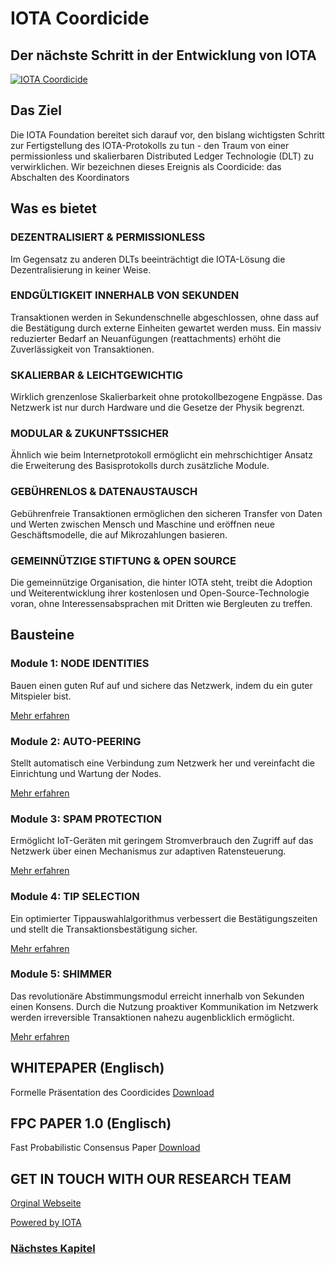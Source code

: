 # IOTA Coordicide
## Der nächste Schritt in der Entwicklung von IOTA
[![IOTA Coordicide](https://img.youtube.com/vi/guNNqEeu6gY/0.jpg)](https://www.youtube.com/watch?v=guNNqEeu6gY)

## Das Ziel
Die IOTA Foundation bereitet sich darauf vor, den bislang wichtigsten Schritt zur Fertigstellung des IOTA-Protokolls zu tun - den Traum von einer permissionless und skalierbaren Distributed Ledger Technologie (DLT) zu verwirklichen. Wir bezeichnen dieses Ereignis als Coordicide: das Abschalten des Koordinators

## Was es bietet

### DEZENTRALISIERT & PERMISSIONLESS
Im Gegensatz zu anderen DLTs beeinträchtigt die IOTA-Lösung die Dezentralisierung in keiner Weise.

### ENDGÜLTIGKEIT INNERHALB VON SEKUNDEN
Transaktionen werden in Sekundenschnelle abgeschlossen, ohne dass auf die Bestätigung durch externe Einheiten gewartet werden muss. Ein massiv reduzierter Bedarf an Neuanfügungen (reattachments) erhöht die Zuverlässigkeit von Transaktionen.

### SKALIERBAR & LEICHTGEWICHTIG
Wirklich grenzenlose Skalierbarkeit ohne protokollbezogene Engpässe. Das Netzwerk ist nur durch Hardware und die Gesetze der Physik begrenzt.

### MODULAR & ZUKUNFTSSICHER
Ähnlich wie beim Internetprotokoll ermöglicht ein mehrschichtiger Ansatz die Erweiterung des Basisprotokolls durch zusätzliche Module.

### GEBÜHRENLOS & DATENAUSTAUSCH
Gebührenfreie Transaktionen ermöglichen den sicheren Transfer von Daten und Werten zwischen Mensch und Maschine und eröffnen neue Geschäftsmodelle, die auf Mikrozahlungen basieren.

### GEMEINNÜTZIGE STIFTUNG & OPEN SOURCE
Die gemeinnützige Organisation, die hinter IOTA steht, treibt die Adoption und Weiterentwicklung ihrer kostenlosen und Open-Source-Technologie voran, ohne Interessensabsprachen mit Dritten wie Bergleuten zu treffen.

## Bausteine

### Module 1: NODE IDENTITIES
Bauen einen guten Ruf auf und sichere das Netzwerk, indem du ein guter Mitspieler bist.

[Mehr erfahren](./04_module_1.md)

### Module 2: AUTO-PEERING
Stellt automatisch eine Verbindung zum Netzwerk her und vereinfacht die Einrichtung und Wartung der Nodes.

[Mehr erfahren](./04_module_2.md)

### Module 3: SPAM PROTECTION
Ermöglicht IoT-Geräten mit geringem Stromverbrauch den Zugriff auf das Netzwerk über einen Mechanismus zur adaptiven Ratensteuerung.

[Mehr erfahren](./04_module_3.md)

### Module 4: TIP SELECTION
Ein optimierter Tippauswahlalgorithmus verbessert die Bestätigungszeiten und stellt die Transaktionsbestätigung sicher.

[Mehr erfahren](./04_module_4.md)

### Module 5: SHIMMER
Das revolutionäre Abstimmungsmodul erreicht innerhalb von Sekunden einen Konsens. Durch die Nutzung proaktiver Kommunikation im Netzwerk werden irreversible Transaktionen nahezu augenblicklich ermöglicht.

[Mehr erfahren](./04_module_5.md)

## WHITEPAPER (Englisch)
Formelle Präsentation des Coordicides
[Download](https://files.iota.org/papers/Coordicide_WP.pdf)

## FPC PAPER 1.0 (Englisch)
Fast Probabilistic Consensus Paper
[Download](https://arxiv.org/pdf/1905.10895.pdf)

## GET IN TOUCH WITH OUR RESEARCH TEAM
[Orginal Webseite](https://coordicide.iota.org)

[Powered by IOTA](https://www.iota.org)

### [Nächstes Kapitel](./01_iota_als_skalierbares_dlt.md)
